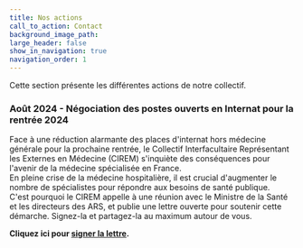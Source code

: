 ```yaml
---
title: Nos actions
call_to_action: Contact
background_image_path:
large_header: false
show_in_navigation: true
navigation_order: 1
---
```


Cette section présente les différentes actions de notre collectif.

### Août 2024 - Négociation des postes ouverts en Internat pour la rentrée 2024

Face à une réduction alarmante des places d'internat hors médecine générale pour la prochaine rentrée, le Collectif Interfacultaire Représentant les Externes en Médecine (CIREM) s'inquiète des conséquences pour l'avenir de la médecine spécialisée en France.   
En pleine crise de la médecine hospitalière, il est crucial d'augmenter le nombre de spécialistes pour répondre aux besoins de santé publique.   
C'est pourquoi le CIREM appelle à une réunion avec le Ministre de la Santé et les directeurs des ARS, et publie une lettre ouverte pour soutenir cette démarche. Signez-la et partagez-la au maximum autour de vous.

<strong>Cliquez ici pour [signer la lettre](https://ciremwebsite.github.io/lettre_ouverte/).<strong>

<!DOCTYPE html>
<html lang="en">
<head>
    <meta charset="UTF-8">
    <meta name="viewport" content="width=device-width, initial-scale=1.0">
    <title>Nos actions</title>
    <style>
        .accordion {
            background-color: #eee;
            color: #444;
            cursor: pointer;
            padding: 18px;
            width: 100%;
            border: none;
            text-align: left;
            outline: none;
            font-size: 15px;
            transition: 0.4s;
        }

        .accordion.active, .accordion:hover {
            background-color: #ccc;
        }

        .accordion::after {
            content: '\002B'; /* Unicode character for "plus" sign (+) */
            color: #777;
            font-weight: bold;
            float: right;
            margin-left: 5px;
        }

        .accordion.active::after {
            content: "\2212"; /* Unicode character for "minus" sign (-) */
        }

        .panel {
            padding: 0 18px;
            background-color: white;
            max-height: 0;
            overflow: hidden;
            transition: max-height 0.2s ease-out;
        }
    </style>
</head>
<body>

</b>Les politiques en parlent</b>

<button class="accordion">Dr. Yannick Neuder, député, rapporteur général de la loi sur la Sécurité Sociale 2025</button>
<div class="panel">
    <blockquote class="twitter-tweet"><p lang="fr" dir="ltr">(…) Sur la question des postes d’<a href="https://twitter.com/hashtag/internes?src=hash&amp;ref_src=twsrc%5Etfw">#internes</a> non renouvelés, il s’agit d’une nouvelle goutte qui fait déborder le vase, résultat d’une succession de réformes mal faites et précipitées. Je comprends totalement ces étudiants, qui décident d’une spécialité dont laquelle dépendra leur… <a href="https://t.co/Gd4a9BkEKs">https://t.co/Gd4a9BkEKs</a></p>&mdash; Dr. Yannick Neuder (@yannickneuder) <a href="https://twitter.com/yannickneuder/status/1826667249958015261?ref_src=twsrc%5Etfw">August 22, 2024</a></blockquote> <script async src="https://platform.twitter.com/widgets.js" charset="utf-8"></script> 
</div>

</b>La presse en parle</b>

<button class="accordion">Le Figaro</button>
<div class="panel">
    <p> 
        <a href="https://www.lefigaro.fr/actualite-france/hopital-public-la-fronde-des-futurs-internes-face-a-la-baisse-du-nombre-de-postes-ouverts-20240814?fbclid=IwY2xjawEtU4JleHRuA2FlbQIxMAABHTn-Z0vjcmYtDBEtNINwWc0yg4RioUWEA689uPSiHmUBLopMO5ivhUoAQA_aem_LlWZ6X4z3nHHZSJYk9eEpw">Hôpital public : la fronde des futurs internes face à la baisse du nombre de postes ouverts</a> 
    </p>
    <p> 
        <a href="https://www.lefigaro.fr/economie/on-est-en-train-de-vivre-une-injustice-monstrueuse-le-grand-desarroi-des-internes-face-au-mutisme-de-l-executif-20240820?fbclid=IwY2xjawE1QNpleHRuA2FlbQIxMAABHVeSRZKnzHCgpSBaN2QQsOSa7xACy_GG4Lv4NLVrBj35jPHgMSxyMlc-_w_aem_9WJdWhysU9Fd9TcbanXtSA">
          «Notre promo est sacrifiée»: la colère des nouveaux internes de l'hôpital face au silence du gouvernement
        </a> 
    </p>
</div>

<button class="accordion">Le Parisien</button>
<div class="panel">
    <p> 
        <a href="https://www.leparisien.fr/etudiant/etudes/universites/reduction-des-postes-dinternat-pour-les-etudiants-en-medecine-a-moins-dun-miracle-ma-specialite-je-ne-laurai-pas-VXGRRRB5DRCSFIIFKMWNAUTSBY.php?s=09&fbclid=IwY2xjawE1QAZleHRuA2FlbQIxMAABHRiT5v1ryDCla4G7fuu39uS98d6hpqaNav_T40_6Ei0IIYi7yTbLzUc1UA_aem_c7MEuhZhnwO8Q4RgW3ckdA">
          Réduction des postes d’internat pour les étudiants en médecine : «À moins d’un miracle, ma spécialité, je ne l’aurai pas»
        </a> 
    </p>
</div>

<button class="accordion">France Info</button>
<div class="panel">
    <p> 
        <a href="https://www.francetvinfo.fr/sante/hopital/1-500-internes-en-moins-cette-annee-ca-impliquera-forcement-une-nouvelle-charge-de-travail-previent-l-intersyndicale-nationale-des-internes_6728100.html">
          1 500 internes en moins cette année : "Ça impliquera forcément une nouvelle charge de travail", prévient l'Intersyndicale nationale des internes
        </a> 
    </p>
    <p> 
        <a href="https://www.francetvinfo.fr/sante/hopital/1-500-internes-en-moins-cette-annee-ca-impliquera-forcement-une-nouvelle-charge-de-travail-previent-l-intersyndicale-nationale-des-internes_6728100.html">
          La baisse du nombre de postes d'internes "aura un impact" sur l'hôpital public, insiste le syndicat Samu Urgences de France
        </a> 
    </p>
</div>

<button class="accordion">Ouest France</button>
<div class="panel">
    <p> 
        <a href="https://www.ouest-france.fr/sante/dans-les-hopitaux-le-nombre-dinternes-en-medecine-seffondre-904c78be-58b6-11ef-9a12-58a3dd767213">
          Dans les hôpitaux, le nombre d’internes en médecine s’effondre
        </a> 
    </p>
</div>

<button class="accordion">What's Up Doc</button>
<div class="panel">
    <p> 
        <a href="https://www.whatsupdoc-lemag.fr/article/trop-peu-dinternes-la-rentree-la-promo-crash-test-exige-louverture-de-postes">
          Trop peu d’internes à la rentrée : la « promo crash-test » exige l’ouverture de postes supplémentaires d’urgence
        </a> 
    </p>
</div>

<button class="accordion">BFM TV</button>
<div class="panel">
    <p> 
        <a href="https://www.bfmtv.com/politique/philippe-juvin-depute-droite-republicaine-et-chef-du-service-des-urgences-notre-systeme-de-formation-des-medecins-n-est-pas-adapte-en-quantite_VN-202408170083.html?fbclid=IwY2xjawEtUXBleHRuA2FlbQIxMAABHTYU7oJsw4bSL_bDsJojiU_ntf5ZOg1oK5fRCfSbhhYR8yFdenIxR5LkIQ_aem_knv7EVPuP6VMKGFFcV3oIQ">
          Interview de Philippe Juvin, député et chef du service des urgences
        </a> 
    </p>
    <p> 
        <a href="https://www.bfmtv.com/replay-emissions/le-live-bfm/internes-postes-supprimes-soignants-furieux-17-08_VN-202408170154.html?fbclid=IwY2xjawEtUWtleHRuA2FlbQIxMAABHcf6v3HFybLanTsxCCxm17EBYObBNJJ009M_3gotg65NiTS5vjWacjzjrg_aem_kKYTmsaFO2YhXsjJ8SQwRw">
          Interview de Marine Loty, présidente du Syndicat des Internes des Hôpitaux de Paris (SIHP)
        </a> 
    </p>
</div>


<button class="accordion">BFM RMC</button>
<div class="panel">
    <p> 
        <a href="https://rmc.bfmtv.com/actualites/societe/sante/hopital-1-500-postes-d-internes-en-moins-a-la-rentree-les-services-de-sante-confrontes-a-une-nouvelle-difficulte_AV-202408170141.html?fbclid=IwY2xjawEtWa1leHRuA2FlbQIxMAABHWVcsdEB85nnqthK0PYSwkAlMHQ-I1hvrULUngbmEQCIbFDHOXuSNEihaQ_aem_PrRkYK0_rTnaqOBSta2xUg">
          Hôpital: 1.500 postes d'internes en moins à la rentrée, les services de santé confrontés à une nouvelle difficulté
        </a> 
    </p>
</div>


<button class="accordion">Marianne</button>
<div class="panel">
    <p> 
        <a href="https://www.marianne.net/societe/sante/cest-la-premiere-fois-de-ma-vie-que-je-fais-ca-helene-l-interne-sacrifiee-a-l-origine-de-la-petition?fbclid=IwY2xjawE1P6lleHRuA2FlbQIxMAABHdvcq9S1KiS9HXNvsNvvjhuugZ8WkzEph7bwuyEiJb93O7ae27Qoy10oUQ_aem_b2ZLEhzjvU20MelX6hbHDw">
          "C’est la première fois de ma vie que je fais ça" : Hélène, l'interne "sacrifiée", à l'origine de la pétition
        </a> 
    </p>
</div>


<!-- Ajoutez plus d'accordéons ici -->

<script>
    var acc = document.getElementsByClassName("accordion");
    var i;

    for (i = 0; i < acc.length; i++) {
        acc[i].addEventListener("click", function() {
            this.classList.toggle("active");
            var panel = this.nextElementSibling;
            if (panel.style.maxHeight) {
                panel.style.maxHeight = null;
            } else {
                panel.style.maxHeight = panel.scrollHeight + "px";
            } 
        });
    }
</script>

</body>
</html>


### Juin 2024 - Héritage du CIRE

Le CIREM est l'héritage du CIRE, collectif formé en mars 2024 afin de faire valoir les droits des étudiants en sixième année de médecine. Pendant son existence, le CIRE a mené plusieurs projets. Vous pouvez retrouver l'ensemble des documents liés aux actions du CIRE [ici](https://ciremwebsite.github.io/ressources/ressources/).

